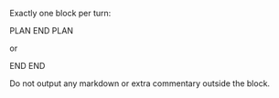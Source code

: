 Exactly one block per turn:

PLAN
<dsl commands>
END PLAN

or

END
<final short answer only>
END

Do not output any markdown or extra commentary outside the block.

